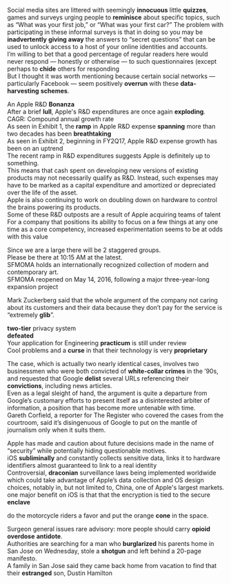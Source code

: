 
Social media sites are littered with seemingly **innocuous** little **quizzes**, games and surveys urging people to **reminisce** about specific topics, such as “What was your first job,” or “What was your first car?” The problem with participating in these informal surveys is that in doing so you may be **inadvertently** **giving away** the answers to “secret questions” that can be used to unlock access to a host of your online identities and accounts.  
I’m willing to bet that a good percentage of regular readers here would never respond — honestly or otherwise — to such questionnaires (except perhaps to **chide** others for responding  
But I thought it was worth mentioning because certain social networks — particularly Facebook — seem positively **overrun** with these **data-harvesting** **schemes**.  
  
An Apple R&D **Bonanza**  
After a brief **lull**, Apple's R&D expenditures are once again **exploding**.  
CAGR: Compound annual growth rate  
As seen in Exhibit 1, the **ramp** in Apple R&D expense **spanning** more than two decades has been **breathtaking**  
As seen in Exhibit 2, beginning in FY2Q17, Apple R&D expense growth has been on an uptrend  
The recent ramp in R&D expenditures suggests Apple is definitely up to something.  
This means that cash spent on developing new versions of existing products may not necessarily qualify as R&D. Instead, such expenses may have to be marked as a capital expenditure and amortized or depreciated over the life of the asset.  
Apple is also continuing to work on doubling down on hardware to control the brains powering its products.  
Some of these R&D outposts are a result of Apple acquiring teams of talent  
For a company that positions its ability to focus on a few things at any one time as a core competency, increased experimentation seems to be at odds with this value  
  
  
  
Since we are a large there will be 2 staggered groups.  
Please be there at 10:15 AM at the latest.  
SFMOMA holds an internationally recognized collection of modern and contemporary art.  
SFMOMA reopened on May 14, 2016, following a major three-year-long expansion project  
  
  
Mark Zuckerberg said that the whole argument of the company not caring about its customers and their data because they don’t pay for the service is “extremely **glib**”.  
  
**two-tier** privacy system  
**defeated**  
Your application for Engineering **practicum** is still under review  
Cool problems and a **curse** in that their technology is very **proprietary**  
  
The case, which is actually two nearly identical cases, involves two businessmen who were both convicted of **white-collar crimes** in the ’90s, and requested that Google **delist** several URLs referencing their **convictions**, including news articles.  
Even as a legal sleight of hand, the argument is quite a departure from Google’s customary efforts to present itself as a disinterested arbiter of information, a position that has become more untenable with time.  
Gareth Corfield, a reporter for The Register who covered the cases from the courtroom, said it’s disingenuous of Google to put on the mantle of journalism only when it suits them.  
   
   
Apple has made and caution about future decisions made in the name of “security” while potentially hiding questionable motives.  
iOS **subliminally** and constantly collects sensitive data, links it to hardware identifiers almost guaranteed to link to a real identity  
Controversial, **draconian** surveillance laws being implemented worldwide which could take advantage of Apple’s data collection and OS design choices, notably in, but not limited to, China, one of Apple's largest markets.  
one major benefit on iOS is that that the encryption is tied to the secure **enclave**  
   
do the motorcycle riders a favor and put the orange **cone** in the space.  
   
Surgeon general issues rare advisory: more people should carry **opioid** **overdose** **antidote**.  
Authorities are searching for a man who **burglarized** his parents home in San Jose on Wednesday, stole a **shotgun** and left behind a 20-page manifesto.  
A family in San Jose said they came back home from vacation to find that their **estranged** son, Dustin Hamilton  
   
   
   

